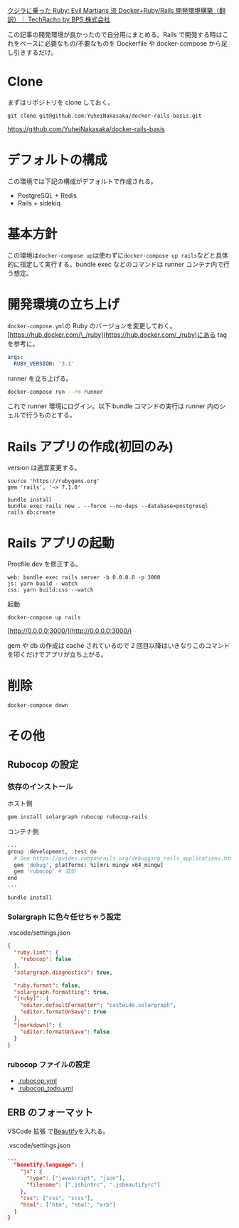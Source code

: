 [クジラに乗った Ruby: Evil Martians 流 Docker+Ruby/Rails 開発環境構築（翻訳）｜ TechRacho by BPS 株式会社](https://techracho.bpsinc.jp/hachi8833/2021_04_20/79035)

この記事の開発環境が良かったので自分用にまとめる。Rails で開発する時はこれをベースに必要なもの/不要なものを Dockerfile や docker-compose から足し引きするだけ。

# Clone

まずはリポジトリを clone しておく。

```sh:sh
git clone git@github.com:YuheiNakasaka/docker-rails-basis.git
```

https://github.com/YuheiNakasaka/docker-rails-basis

# デフォルトの構成

この環境では下記の構成がデフォルトで作成される。

- PostgreSQL + Redis
- Rails + sidekiq

# 基本方針

この環境は`docker-compose up`は使わずに`docker-compose up rails`などと具体的に指定して実行する。bundle exec などのコマンドは runner コンテナ内で行う想定。

# 開発環境の立ち上げ

`docker-compose.yml`の Ruby のバージョンを変更しておく。[https://hub.docker.com/\_/ruby](https://hub.docker.com/_/ruby)にある tag を参考に。

```yml:docker-compose.yml
args:
  RUBY_VERSION: '3.1'
```

runner を立ち上げる。

```sh
docker-compose run --rm runner
```

これで runner 環境にログイン。以下 bundle コマンドの実行は runner 内のシェルで行うものとする。

# Rails アプリの作成(初回のみ)

version は適宜変更する。

```Gemfile:Gemfile
source 'https://rubygems.org'
gem 'rails', '~> 7.1.0'
```

```sh:sh
bundle install
bundle exec rails new . --force --no-deps --database=postgresql
rails db:create
```

# Rails アプリの起動

Procfile.dev を修正する。

```
web: bundle exec rails server -b 0.0.0.0 -p 3000
js: yarn build --watch
css: yarn build:css --watch
```

起動

```sh:sh
docker-compose up rails
```

[http://0.0.0.0:3000/](http://0.0.0.0:3000/)

gem や db の作成は cache されているので 2 回目以降はいきなりこのコマンドを叩くだけでアプリが立ち上がる。

# 削除

```sh:sh
docker-compose down
```

# その他

## Rubocop の設定

### 依存のインストール

ホスト側

```bash
gem install solargraph rubocop rubocop-rails
```

コンテナ側

```bash
...
group :development, :test do
  # See https://guides.rubyonrails.org/debugging_rails_applications.html#debugging-with-the-debug-gem
  gem 'debug', platforms: %i[mri mingw x64_mingw]
  gem 'rubocop' # 追加
end
...
```

```
bundle install
```

### Solargraph に色々任せちゃう設定

.vscode/settings.json

```json
{
  "ruby.lint": {
    "rubocop": false
  },
  "solargraph.diagnostics": true,

  "ruby.format": false,
  "solargraph.formatting": true,
  "[ruby]": {
    "editor.defaultFormatter": "castwide.solargraph",
    "editor.formatOnSave": true
  },
  "[markdown]": {
    "editor.formatOnSave": false
  }
}
```

### rubocop ファイルの設定

- [.rubocop.yml](https://gist.github.com/YuheiNakasaka/4de74cb50659c0bc40b9b921b81130c1)
- [.rubocop_todo.yml](https://gist.github.com/YuheiNakasaka/6d0f8dd9b96a584b0e909f47241f1e02)

## ERB のフォーマット

VSCode 拡張 で[Beautify](https://marketplace.visualstudio.com/items?itemName=HookyQR.beautify)を入れる。

.vscode/settings.json

```json
...
  "beautify.language": {
    "js": {
      "type": ["javascript", "json"],
      "filename": [".jshintrc", ".jsbeautifyrc"]
    },
    "css": ["css", "scss"],
    "html": ["htm", "html", "erb"]
  }
}
```

